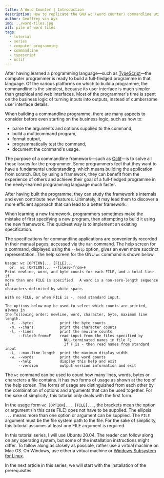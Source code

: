 ```yaml
---
title: A Word Counter | Introduction
description: How to replicate the GNU wc (word counter) commandline utility programme using the Oclif commandline framework
author: Geoffrey van Wyk
img: ../word-tiles.jpg
alt: pile of word tiles
tags:
  - tutorial
  - series
  - computer programming
  - commandline
  - typescript
  - oclif
---
```


After having learned a programming language—such as [TypeScript](https://www.typescriptlang.org)—the computer programmer is ready to build a full-fledged programme in that language. Of the various platforms on which to build a programme, the commandline is the simplest, because its user interface is much simpler than graphical and web interfaces. Most of the programmer's time is spent on the business logic of turning inputs into outputs, instead of cumbersome user interface details.

When building a commandline programme, there are many aspects to consider before even starting on the business logic, such as how to:

* parse the arguments and options supplied to the command,
* build a multicommand program,
* format output,
* programmatically test the command,
* document the command's usage.

The purpose of a commandline framework—such as [Oclif](https://oclif.io)—is to solve all these issues for the programmer. Some programmers feel that they want to have a fundamental understanding, which means building the application from scratch. But, by using a framework, they can benefit from the experience of others and achieve their goal of a full-fledged programme in the newly-learned programming language much faster.

After having built the programme, they can study the framework's internals and even contribute new features. Ultimately, it may lead them to discover a more efficient approach that can lead to a better framework.

When learning a new framework, programmers sometimes make the mistake of first specifying a new program, then attempting to build it using the new framework. The quickest way is to implement an existing specification.

The specifications for commandline applications are conveniently recorded in their manual pages, accessed via the `man` command. The help screen for a command, displayed using the `--help` option, gives an even more succinct representation. The help screen for the GNU `wc` command is shown below.

```
Usage: wc [OPTION]... [FILE]...
  or:  wc [OPTION]... --files0-from=F
Print newline, word, and byte counts for each FILE, and a total line if
more than one FILE is specified.  A word is a non-zero-length sequence of
characters delimited by white space.

With no FILE, or when FILE is -, read standard input.

The options below may be used to select which counts are printed, always in
the following order: newline, word, character, byte, maximum line length.
  -c, --bytes            print the byte counts
  -m, --chars            print the character counts
  -l, --lines            print the newline counts
      --files0-from=F    read input from the files specified by
                           NUL-terminated names in file F;
                           If F is - then read names from standard input
  -L, --max-line-length  print the maximum display width
  -w, --words            print the word counts
      --help             display this help and exit
      --version          output version information and exit
```

 The `wc` command can be used to count how many lines, words, bytes or characters a file contains. It has two forms of usage as shown at the top of the help screen. The forms of usage are distinguished from each other by the combination of options and arguments that can be used together. For the sake of simplicity, this tutorial only deals with the first form.

In the usage form `wc [OPTION]... [FILE]...`, the brackets mean the option or argument (in this case FILE) does not have to be supplied. The ellipsis `...` means more than one option or argument can be supplied. The `FILE` argument must be the file system path to the file. For the sake of simplicity, this tutorial assumes at least one FILE argument is required.

In this tutorial series, I will use Ubuntu 20.04. The reader can follow along on any operating system, but some of the installation instructions might differ. To follow along as closely as possible, rather use a virtual machine on Mac OS. On Windows, use either a virtual machine or [Windows Subsystem for Linux](https://aka.ms/wsl).

In the next article in this series, we will start with the installation of the prerequisites.
